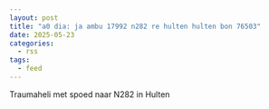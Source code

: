```yaml
---
layout: post
title: "a0 dia: ja ambu 17992 n282 re hulten hulten bon 76503"
date: 2025-05-23
categories: 
  - rss
tags: 
  - feed
---
```


Traumaheli met spoed naar N282 in Hulten
